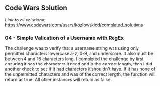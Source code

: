 ## Code Wars Solution
*Link to all solutions:* https://www.codewars.com/users/kozlowskicd/completed_solutions
### 04 - Simple Validation of a Username with RegEx
The challenge was to verify that a username string was using only permitted characters lowercase a-z, 0-9, and underscore.  It also must be between 4 and 16 characters long.  I completed the challenge by first ensuring it has the characters it need and is the correct length, then I did another check to see if it had characters it shouldn't have.  If it has none of the unpermitted characters and was of the correct length, the function will return as true.  All other instances will return as false.